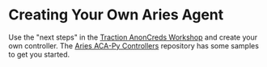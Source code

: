 # Creating Your Own Aries Agent

Use the "next steps" in the [Traction AnonCreds Workshop] and create your own
controller. The [Aries ACA-Py Controllers] repository has some samples to get
you started.

[Traction AnonCreds Workshop]: https://github.com/bcgov/traction/blob/0.12.0rc2/docs/traction-anoncreds-workshop.md
[Aries ACA-Py Controllers]: https://github.com/hyperledger/aries-acapy-controllers
